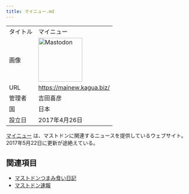 ```yaml
---
title: マイニュー.md
---
```

<div>

|          |                                                                                                                                                                                                                                                                                                        |
|----------|--------------------------------------------------------------------------------------------------------------------------------------------------------------------------------------------------------------------------------------------------------------------------------------------------------|
| タイトル | マイニュー                                                                                                                                                                                                                                                                                             |
| 画像     | [<img src="/images/thumb/0/00/Mastodon_logo.png/120px-Mastodon_logo.png" srcset="/images/thumb/0/00/Mastodon_logo.png/180px-Mastodon_logo.png 1.5x, /images/0/00/Mastodon_logo.png 2x" width="120" height="120" alt="Mastodon" />](/%E3%83%95%E3%82%A1%E3%82%A4%E3%83%AB:Mastodon_logo.png "Mastodon") |
| URL      | <a href="https://mainew.kagua.biz/" rel="nofollow">https://mainew.kagua.biz/</a>                                                                                                                                                                                                                       |
| 管理者   | 吉田喜彦                                                                                                                                                                                                                                                                                               |
| 国       | 日本                                                                                                                                                                                                                                                                                                   |
| 設立日   | 2017年4月26日                                                                                                                                                                                                                                                                                          |

  
<a href="https://mainew.kagua.biz/" rel="nofollow">マイニュー</a> は、マストドンに関連するニュースを提供しているウェブサイト。2017年5月22日に更新が途絶えている。

## 関連項目

-   [マストドンつまみ食い日記](/%E3%83%9E%E3%82%B9%E3%83%88%E3%83%89%E3%83%B3%E3%81%A4%E3%81%BE%E3%81%BF%E9%A3%9F%E3%81%84%E6%97%A5%E8%A8%98 "マストドンつまみ食い日記")
-   [マストドン速報](/%E3%83%9E%E3%82%B9%E3%83%88%E3%83%89%E3%83%B3%E9%80%9F%E5%A0%B1 "マストドン速報")

</div>
